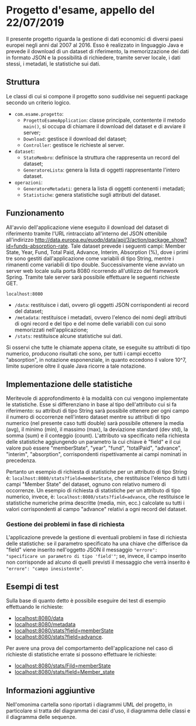 # Progetto d'esame, appello del 22/07/2019
Il presente progetto riguarda la gestione di dati economici di diversi paesi europei negli anni dal 2007 al 2016. Esso è realizzato in linguaggio Java e prevede il download di un dataset di riferimento, la memorizzazione dei dati in formato JSON e la possibilità di richiedere, tramite server locale, i dati stessi, i metadati, le statistiche sui dati.
## Struttura
Le classi di cui si compone il progetto sono suddivise nei seguenti package secondo un criterio logico.

 - `com.esame.progetto`: 
	 - `ProgettoEsameApplication`: classe principale, contentente il metodo `main()`, si occupa di chiamare il download del dataset e di avviare il server;
	 - `Download`: gestisce il download del dataset;
	 - `Controller`: gestisce le richieste al server.
 - `dataset`:
 	 - `StatoMembro`: definisce la struttura che rappresenta un record del dataset;
	 - `GeneratoreLista`: genera la lista di oggetti rappresentante l'intero dataset.
 - `operazioni`:
 	 - `GeneratoreMetadati`: genera la lista di oggetti contenenti i metadati;
 	 - `Statistiche`: genera statistiche sugli attributi del dataset.

## Funzionamento
All'avvio dell'applicazione viene eseguito il download del dataset di riferimento tramite l'URL rintracciato all'interno del JSON ottenibile all'indirizzo http://data.europa.eu/euodp/data/api/3/action/package_show?id=funds-absorption-rate.
Tale dataset prevede i seguenti campi: Member State, Year, Fund, Total Paid, Advance, Interim, Absorption (%), dove i primi tre sono gestiti dall'applicazione come variabili di tipo String, mentre i rimanenti come variabili di tipo double.
Successivamente viene avviato un server web locale sulla porta 8080 ricorrendo all'utilizzo del framework Spring. Tramite tale server sarà possibile effettuare le seguenti richieste GET.

`localhost:8080`
 - `/data`: restituisce i dati, ovvero gli oggetti JSON corrispondenti ai record del dataset;
 - `/metadata`: restituisce i metadati, ovvero l'elenco dei nomi degli attributi di ogni record e del tipo e del nome delle variabili con cui sono
   memorizzati nell'applicazione;
 - `/stats`: restituisce alcune statistiche sui dati.

Si osservi che tutte le chiamate appena citate, se eseguite su attributi di tipo numerico, producono risultati che sono, per tutti i campi eccetto "absorption", in notazione esponenziale, in quanto eccedono il valore 10^7, limite superiore oltre il quale Java ricorre a tale notazione.
## Implementazione delle statistiche
Meritevole di approfondimento è la modalità con cui vengono implementate le statistiche. Esse si differenziano in base al tipo dell'attributo cui si fa riferimento: su attributi di tipo String sarà possibile ottenere per ogni campo il numero di occorrenze nell'intero dataset mentre su attributi di tipo
numerico (nel presente caso tutti double) sarà possibile ottenere la media (avg), il minimo (min), il massimo (max), la deviazione standard (dev std),
la somma (sum) e il conteggio (count).
L'attributo va specificato nella richiesta delle statistiche aggiungendo un parametro la cui chiave è "field" e il cui valore può essere "memberState", "year", "fund", "totalPaid", "advance", "interim", "absorption", corrispondenti rispettivamente ai campi nominati in precedenza.

Pertanto un esempio di richiesta di statistiche per un attributo di tipo String è: `localhost:8080/stats?field=memberState`, che restituisce l'elenco di tutti i campi "Member State" del dataset, ognuno con relativo numero di occorrenze.
Un esempio di richiesta di statistiche per un attributo di tipo numerico, invece, è: `localhost:8080/stats?field=advance`, che restituisce le statistiche numeriche prima descritte (media, min, ecc.) calcolate su tutti i valori corrispondenti al campo "advance" relativi a ogni record del dataset.

### Gestione dei problemi in fase di richiesta
L'applicazione prevede la gestione di eventuali problemi in fase di richiesta delle statistiche: se il parametro specificato ha una chiave che differisce da "field" viene inserito nell'oggetto JSON il messaggio `"errore": "specificare un parametro di tipo 'field'"`; se, invece, il campo inserito non corrisponde ad alcuno di quelli previsti il messaggio che verrà inserito è `"errore": "campo inesistente"`.
## Esempi di test
Sulla base di quanto detto è possibile eseguire dei test di esempio effettuando le richieste:
 - [localhost:8080/data](localhost:8080/data)
 - [localhost:8080/metadata](localhost:8080/metadata)
 - [localhost:8080/stats?field=memberState](localhost:8080/stats?field=memberState)
 - [localhost:8080/stats?field=advance](localhost:8080/stats?field=advance).

Per avere una prova del comportamento dell'applicazione nel caso di richieste di statistiche errate si possono effettuare le richieste:

 - [localhost:8080/stats/Fild=memberState](localhost:8080/stats/Fild=memberState)
 - [localhost:8080/stats/field=Member_state](localhost:8080/stats/field=Member_state)
## Informazioni aggiuntive
Nell'omonima cartella sono riportati i diagrammi UML del progetto, in particolare si tratta del diagramma dei casi d'uso, il diagramma delle classi e il diagramma delle sequenze.
<!--stackedit_data:
eyJoaXN0b3J5IjpbLTE2NzI3MjY3NDcsMTcwNTE1NTk4MiwzMD
QyNTAwMTYsMTEzNjM3MzU1MywtNTMwNjIwODgxLDIwNjk5NDQ0
NTgsLTMzNzYyMjc1OCwtMTgyMDgwMzg2OCwtMTA1NjQ1MTk3OC
w5NDM1NDQ2MjAsLTIxMTkxODY3NDIsLTEwNzY5NDcxMjAsLTk2
NDM4MTkzMl19
-->